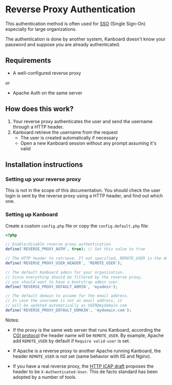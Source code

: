 Reverse Proxy Authentication
============================

This authentication method is often used for [SSO](http://en.wikipedia.org/wiki/Single_sign-on) (Single Sign-On) especially for large organizations.

The authentication is done by another system, Kanboard doesn't know your password and suppose you are already authenticated.

Requirements
------------

- A well-configured reverse proxy

or

- Apache Auth on the same server


How does this work?
-------------------

1. Your reverse proxy authenticates the user and send the username through a HTTP header.
2. Kanboard retrieve the username from the request
    - The user is created automatically if necessary
    - Open a new Kanboard session without any prompt assuming it's valid

Installation instructions
-------------------------

### Setting up your reverse proxy

This is not in the scope of this documentation.
You should check the user login is sent by the reverse proxy using a HTTP header, and find out which one.

### Setting up Kanboard

Create a custom `config.php` file or copy the `config.default.php` file:

```php
<?php

// Enable/disable reverse proxy authentication
define('REVERSE_PROXY_AUTH', true); // Set this value to true

// The HTTP header to retrieve. If not specified, REMOTE_USER is the default
define('REVERSE_PROXY_USER_HEADER', 'REMOTE_USER');

// The default Kanboard admin for your organization.
// Since everything should be filtered by the reverse proxy,
// you should want to have a bootstrap admin user.
define('REVERSE_PROXY_DEFAULT_ADMIN', 'myadmin');

// The default domain to assume for the email address.
// In case the username is not an email address, it
// will be updated automatically as USER@mydomain.com
define('REVERSE_PROXY_DEFAULT_DOMAIN', 'mydomain.com');
```

Notes:

- If the proxy is the same web server that runs Kanboard, according the [CGI protocol](http://www.ietf.org/rfc/rfc3875) the header name will be `REMOTE_USER`. By example, Apache add `REMOTE_USER` by default if `Require valid-user` is set.

- If Apache is a reverse proxy to another Apache running Kanboard, the header `REMOTE_USER` is not set (same behavior with IIS and Nginx).

- If you have a real reverse proxy, the [HTTP ICAP draft](http://tools.ietf.org/html/draft-stecher-icap-subid-00#section-3.4) proposes the header to be `X-Authenticated-User`. This de facto standard has been adopted by a number of tools.
